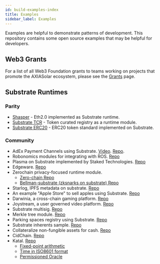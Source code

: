 ```yaml
---
id: build-examples-index
title: Examples
sidebar_label: Examples
---
```


Examples are helpful to demonstrate patterns of development. This repository contains some open source examples that may be helpful for developers.

## Web3 Grants

For a list of all Web3 Foundation grants to teams working on projects that promote the AXIASolar ecosystem, please see the [Grants](grants.md) page.

## Substrate Runtimes

### Parity

- [Shasper](https://github.com/paritytech/shasper) - Eth2.0 implemented as Substrate runtime.
- [Substrate TCR](https://github.com/substrate-developer-hub/substrate-tcr) - Token curated registry as a runtime module.
- [Substrate ERC20](https://github.com/substrate-developer-hub/substrate-erc20-multi/blob/master/runtime/src/erc20.rs) - ERC20 token standard implemented on Substrate.

### Community

- AdEx Payment Channels using Substrate. [Video](https://www.youtube.com/watch?v=1CeI6Oa1BnU). [Repo](https://github.com/AdExNetwork/adex-protocol-substrate).
- Robonomics modules for integrating with ROS. [Repo](https://github.com/airalab/substrate-node-robonomics)
- Plasma on Substrate implemented by Staked Technologies. [Repo](https://github.com/stakedtechnologies/Plasm)
- Edgeware. [Repo](https://github.com/hicommonwealth/edgeware-node)
- Zerochain privacy-focused runtime module.
  - [Zero-chain Repo](https://github.com/LayerXcom/zero-chain)
  - [Bellman-substrate (zksnarks on substrate) Repo](https://github.com/LayerXcom/bellman-substrate)
- Starlog, IPFS metadata on substrate. [Repo](https://github.com/PACTCare/Starlog)
- An example "Apple Store" to sell apples using Substrate. [Repo](https://github.com/osuketh/apple-store-substrate)
- Darwinia, a cross-chain gaming platform. [Repo](https://github.com/darwinia-network/darwinia)
- Joystream, a user governed video platform. [Repo](https://github.com/Joystream/substrate-node-joystream)
- Substrate multisig. [Repo](https://github.com/mixbytes/substrate-module-multisig)
- Merkle tree module. [Repo](https://github.com/filiplazovic/substrate-merkle-tree)
- Parking spaces registry using Substrate. [Repo](https://github.com/yjkimjunior/ParkingSpaceSubstrate)
- Substrate inherents sample. [Repo](https://github.com/gautamdhameja/substrate-inherents-sample)
- Collateralize non-fungible assets for cash. [Repo](https://github.com/nczhu/collateral)
- CidChain. [Repo](https://github.com/Polygos/substrate-node-cidchain)
- Katal. [Repo](https://github.com/Trinkler/katal-chain)
  - [Fixed-point arithmetic](https://github.com/Trinkler/katal-chain/blob/master/modules/structures/src/reals.rs)
  - [Time in ISO8601 format](https://github.com/Trinkler/katal-chain/blob/master/modules/structures/src/time.rs)
  - [Permissioned Oracle](https://github.com/Trinkler/katal-chain/tree/master/modules/oracle)

